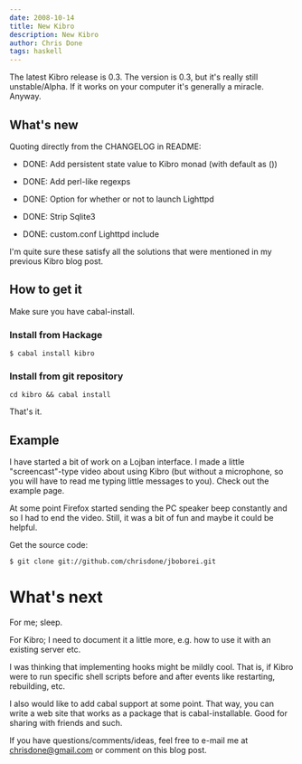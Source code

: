 ```yaml
---
date: 2008-10-14
title: New Kibro
description: New Kibro
author: Chris Done
tags: haskell
---
```


The latest Kibro release is 0.3. The version is 0.3, but it's really still unstable/Alpha. If it works on your computer it's generally a miracle. Anyway.

## What's new

Quoting directly from the CHANGELOG in README:

* DONE: Add persistent state value to Kibro monad (with default as ())

* DONE: Add perl-like regexps

* DONE: Option for whether or not to launch Lighttpd

* DONE: Strip Sqlite3

* DONE: custom.conf Lighttpd include

I'm quite sure these satisfy all the solutions that were mentioned in my previous Kibro blog post.

## How to get it

Make sure you have cabal-install.

### Install from Hackage

```
$ cabal install kibro
```

### Install from git repository

```
cd kibro && cabal install
```

That's it.

## Example

I have started a bit of work on a Lojban interface. I made a little "screencast"-type video about using Kibro (but without a microphone, so you will have to read me typing little messages to you). Check out the example page.

At some point Firefox started sending the PC speaker beep constantly and so I had to end the video. Still, it was a bit of fun and maybe it could be helpful.

Get the source code:

```
$ git clone git://github.com/chrisdone/jboborei.git
```

# What's next

For me; sleep.

For Kibro; I need to document it a little more, e.g. how to use it with an existing server etc.

I was thinking that implementing hooks might be mildly cool. That is, if Kibro were to run specific shell scripts before and after events like restarting, rebuilding, etc.

I also would like to add cabal support at some point. That way, you can write a web site that works as a package that is cabal-installable. Good for sharing with friends and such.

If you have questions/comments/ideas, feel free to e-mail me at chrisdone@gmail.com or comment on this blog post.
